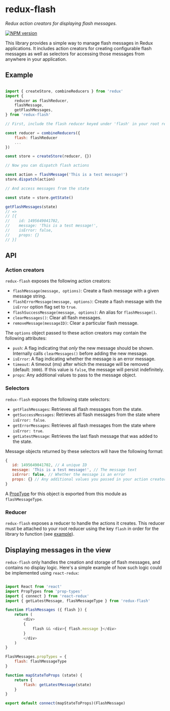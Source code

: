 # redux-flash
*Redux action creators for displaying flash messages.*

[![NPM version](https://img.shields.io/npm/v/redux-flash.svg?style=flat-square)](https://www.npmjs.com/package/redux-flash)

This library provides a simple way to manage flash messages in Redux applications. It includes action creators for creating configurable flash messages as well as selectors for accessing those messages from anywhere in your application.

## Example

```javascript

import { createStore, combineReducers } from 'redux'
import {
    reducer as flashReducer,
    flashMessage,
    getFlashMessages,
} from 'redux-flash'

// First, include the flash reducer keyed under 'flash' in your root reducer

const reducer = combineReducers({
    flash: flashReducer
    ...
})

const store = createStore(reducer, {})

// Now you can dispatch flash actions

const action = flashMessage('This is a test message!')
store.dispatch(action)

// And access messages from the state

const state = store.getState()

getFlashMessages(state)
// =>
// [{
//    id: 1495649041702,
//    message: 'This is a test message!',
//    isError: false,
//    props: {}
// }]

```

## API

### Action creators

`redux-flash` exposes the following action creators:

- `flashMessage(message, options)`: Create a flash message with a given message string.
- `flashErrorMessage(message, options)`: Create a flash message with the `isError` option flag set to `true`.
- `flashSuccessMessage(message, options)`: An alias for `flashMessage()`.
- `clearMessages()`: Clear all flash messages.
- `removeMessage(messageID)`: Clear a particular flash message.

The `options` object passed to these action creators may contain the following attributes:

- `push`: A flag indicating that *only* the new message should be shown. Internally calls `clearMessages()` before adding the new message.
- `isError`: A flag indicating whether the message is an error message.
- `timeout`: A timeout (ms) after which the message will be removed (default: `3000`). If this value is `false`, the message will persist indefinitely.
- `props`: Any additional values to pass to the message object.

### Selectors

`redux-flash` exposes the following state selectors:

- `getFlashMessages`: Retrieves all flash messages from the state.
- `getSuccessMessages`: Retrieves all flash messages from the state where `isError: false`.
- `getErrorMessages`: Retrieves all flash messages from the state where `isError: true`.
- `getLatestMessage`: Retrieves the last flash message that was added to the state.

Message objects returned by these selectors will have the following format:
```javascript
{
   id: 1495649041702, // A unique ID
   message: 'This is a test message!', // The message text
   isError: false, // Whether the message is an error
   props: {} // Any additional values you passed in your action creator
}
```

A [PropType](https://github.com/facebook/prop-types) for this object is exported from this module as `flashMessageType`.

### Reducer

`redux-flash` exposes a reducer to handle the actions it creates. This reducer must be attached to your root reducer using the key `flash` in order for the library to function (see [example](#example)).

## Displaying messages in the view

`redux-flash` only handles the creation and storage of flash messages, and contains no display logic. Here's a simple example of how such logic could be implemented using `react-redux`:

```javascript

import React from 'react'
import PropTypes from 'prop-types'
import { connect } from 'react-redux'
import { getLatestMessage, flashMessageType } from 'redux-flash'

function FlashMessages ({ flash }) {
    return (
        <div>
        {
            flash && <div>{ flash.message }</div>
        }
        </div>
    )
}

FlashMessages.propTypes = {
    flash: flashMessageType
}

function mapStateToProps (state) {
    return {
        flash: getLatestMessage(state)
    }
}

export default connect(mapStateToProps)(FlashMessage)

```
